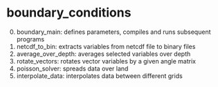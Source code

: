 # boundary_conditions
0. boundary_main: defines parameters, compiles and runs subsequent programs
1. netcdf_to_bin: extracts variables from netcdf file to binary files
2. average_over_depth: averages selected variables over depth
3. rotate_vectors: rotates vector variables by a given angle matrix
4. poisson_solver: spreads data over land
5. interpolate_data: interpolates data between different grids
